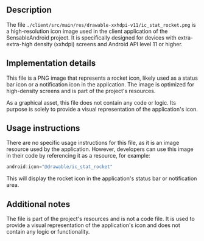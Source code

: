 ## Description

The file `./client/src/main/res/drawable-xxhdpi-v11/ic_stat_rocket.png` is a high-resolution icon image used in the client application of the SensableAndroid project. It is specifically designed for devices with extra-extra-high density (xxhdpi) screens and Android API level 11 or higher.


## Implementation details

This file is a PNG image that represents a rocket icon, likely used as a status bar icon or a notification icon in the application. The image is optimized for high-density screens and is part of the project's resources.

As a graphical asset, this file does not contain any code or logic. Its purpose is solely to provide a visual representation of the application's icon.


## Usage instructions

There are no specific usage instructions for this file, as it is an image resource used by the application. However, developers can use this image in their code by referencing it as a resource, for example:
```java
android:icon="@drawable/ic_stat_rocket"
```
This will display the rocket icon in the application's status bar or notification area.


## Additional notes

The file is part of the project's resources and is not a code file. It is used to provide a visual representation of the application's icon and does not contain any logic or functionality.



